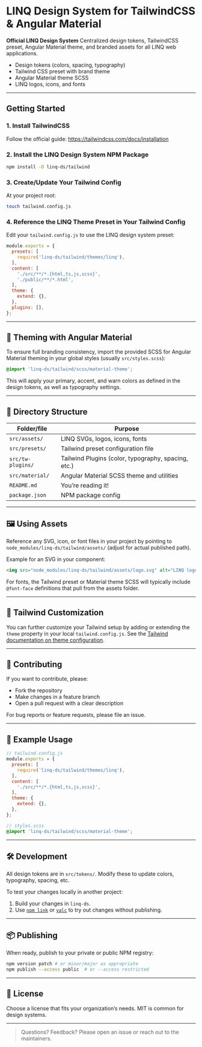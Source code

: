 # LINQ Design System for TailwindCSS & Angular Material

**Official LINQ Design System**
Centralized design tokens, TailwindCSS preset, Angular Material theme, and branded assets for all LINQ web applications.

- Design tokens (colors, spacing, typography)
- Tailwind CSS preset with brand theme
- Angular Material theme SCSS
- LINQ logos, icons, and fonts

---

## Getting Started

### 1. **Install TailwindCSS**

Follow the official guide:
<https://tailwindcss.com/docs/installation>

### 2. **Install the LINQ Design System NPM Package**

```bash
npm install -D linq-ds/tailwind
```

### 3. **Create/Update Your Tailwind Config**

At your project root:

```bash
touch tailwind.config.js
```

### 4. **Reference the LINQ Theme Preset in Your Tailwind Config**

Edit your `tailwind.config.js` to use the LINQ design system preset:

```js
module.exports = {
  presets: [
    require('linq-ds/tailwind/themes/linq'),
  ],
  content: [
    './src/**/*.{html,ts,js,scss}',
    './public/**/*.html',
  ],
  theme: {
    extend: {},
  },
  plugins: [],
};
```

---

## 🎨 Theming with Angular Material

To ensure full branding consistency, import the provided SCSS for Angular Material theming in your global styles (usually `src/styles.scss`):

```scss
@import 'linq-ds/tailwind/scss/material-theme';
```

This will apply your primary, accent, and warn colors as defined in the design tokens, as well as typography settings.

---

## 📁 Directory Structure

| Folder/file                 | Purpose                                                |
|-----------------------------|--------------------------------------------------------|
| `src/assets/`               | LINQ SVGs, logos, icons, fonts                        |
| `src/presets/`              | Tailwind preset configuration file                    |
| `src/tw-plugins/`           | Tailwind Plugins (color, typography, spacing, etc.)   |
| `src/material/`             | Angular Material SCSS theme and utilities             |
| `README.md`                 | You’re reading it!                                    |
| `package.json`              | NPM package config                                    |

---

## 🖼️ Using Assets

Reference any SVG, icon, or font files in your project by pointing to
`node_modules/linq-ds/tailwind/assets/` (adjust for actual published path).

Example for an SVG in your component:

```html
<img src="node_modules/linq-ds/tailwind/assets/logo.svg" alt="LINQ logo">
```

For fonts, the Tailwind preset or Material theme SCSS will typically include `@font-face` definitions that pull from the assets folder.

---

## 🔗 Tailwind Customization

You can further customize your Tailwind setup by adding or extending the `theme` property in your local `tailwind.config.js`.
See the [Tailwind documentation on theme configuration](https://tailwindcss.com/docs/theme).

---

## 🤝 Contributing

If you want to contribute, please:

- Fork the repository
- Make changes in a feature branch
- Open a pull request with a clear description

For bug reports or feature requests, please file an issue.

---

## 📝 Example Usage

```js
// tailwind.config.js
module.exports = {
  presets: [
    require('linq-ds/tailwind/themes/linq'),
  ],
  content: [
    './src/**/*.{html,ts,js,scss}',
  ],
  theme: {
    extend: {},
  },
};
```

```scss
// styles.scss
@import 'linq-ds/tailwind/scss/material-theme';
```

---

## 🛠️ Development

All design tokens are in `src/tokens/`.
Modify these to update colors, typography, spacing, etc.

To test your changes locally in another project:

1. Build your changes in `linq-ds`.
2. Use [`npm link`](https://docs.npmjs.com/cli/v7/commands/npm-link) or [`yalc`](https://github.com/wclr/yalc) to try out changes without publishing.

---

## 📦 Publishing

When ready, publish to your private or public NPM registry:

```bash
npm version patch # or minor/major as appropriate
npm publish --access public  # or --access restricted
```

---

## 📝 License

Choose a license that fits your organization’s needs. MIT is common for design systems.

---

> Questions? Feedback? Please open an issue or reach out to the maintainers.
